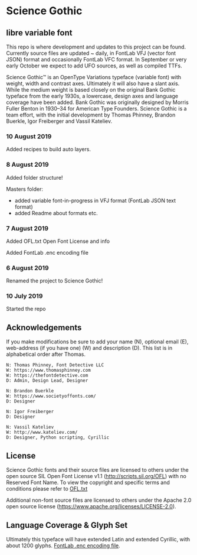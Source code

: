 # Science Gothic
## libre variable font

This repo is where development and updates to this project can be found. Currently source files are updated ~ daily, in FontLab VFJ (vector font JSON) format and occasionally FontLab VFC format. In September or very early October we expect to add UFO sources, as well as compiled TTFs.

Science Gothic™ is an OpenType Variations typeface (variable font) with weight, width and contrast axes. Ultimately it will also have a slant axis. While the medium weight is based closely on the original Bank Gothic typeface from the early 1930s, a lowercase, design axes and language coverage have been added. Bank Gothic was originally designed by Morris Fuller Benton in 1930–34 for American Type Founders. Science Gothic is a team effort, with the initial development by Thomas Phinney, Brandon Buerkle, Igor Freiberger and Vassil Kateliev.


### 10 August 2019

Added recipes to build auto layers.


### 8 August 2019

Added folder structure!

Masters folder:
- added variable font-in-progress in VFJ format (FontLab JSON text format)
- added Readme about formats etc.

### 7 August 2019

Added OFL.txt Open Font License and info

Added FontLab .enc encoding file

### 6 August 2019
Renamed the project to Science Gothic!

### 10 July 2019
Started the repo

## Acknowledgements

If you make modifications be sure to add your name (N), optional email (E), web-address (if you have one) (W) and description (D).
This list is in alphabetical order after Thomas.

    N: Thomas Phinney, Font Detective LLC
    W: https://www.thomasphinney.com
    W: https://thefontdetective.com
    D: Admin, Design Lead, Designer

    N: Brandon Buerkle
    W: https://www.societyoffonts.com/
    D: Designer

    N: Igor Freiberger
    D: Designer

    N: Vassil Kateliev
    W: http://www.kateliev.com/
    D: Designer, Python scripting, Cyrillic
    

## License

Science Gothic fonts and their source files are licensed to others under the open source SIL Open Font License v1.1 (<http://scripts.sil.org/OFL>) with no Reserved Font Name. To view the copyright and specific terms and conditions please refer to [OFL.txt](https://github.com/tphinney/science-gothic/OFL.txt)

Additional non-font source files are licensed to others under the Apache 2.0 open source license (<https://www.apache.org/licenses/LICENSE-2.0>).

## Language Coverage & Glyph Set

Ultimately this typeface will have extended Latin and extended Cyrillic, with about 1200 glyphs. [FontLab .enc encoding file](https://github.com/tphinney/science-gothic/blob/master/Science%20Gothic.enc).
